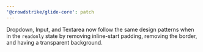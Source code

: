 ```yaml
---
'@crowdstrike/glide-core': patch
---
```


Dropdown, Input, and Textarea now follow the same design patterns when in the `readonly` state by removing inline-start padding, removing the border, and having a transparent background.
